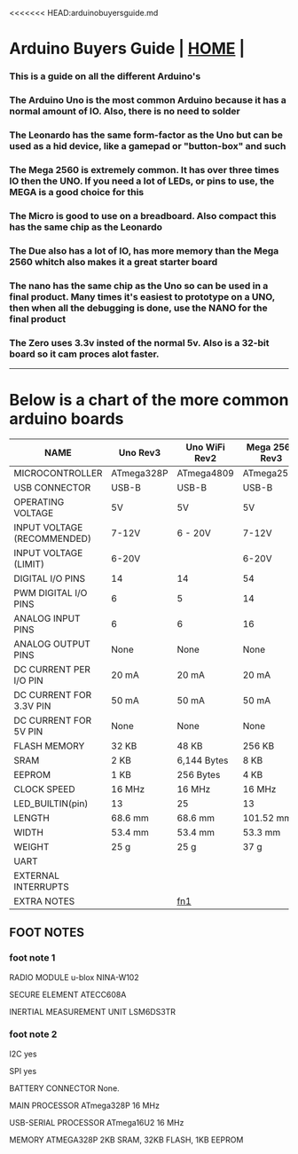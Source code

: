 <<<<<<< HEAD:arduinobuyersguide.md
# Arduino Buyers Guide  | [HOME](README.md) |


### This is a guide on all the different Arduino's

### The Arduino Uno is the most common Arduino because it has a normal amount of IO. Also, there is no need to solder

### The Leonardo has the same form-factor as the Uno but can be used as a hid device, like a gamepad or "button-box" and such

### The Mega 2560 is extremely common. It has over three times IO then the UNO. If you need a lot of LEDs, or pins to use, the MEGA is a good choice for this

### The Micro is good to use on a breadboard. Also compact this has the same chip as the Leonardo

### The Due also has a lot of IO, has more memory than the Mega 2560 whitch also makes it a great starter board

### The nano has the same chip as the Uno so can be used in a final product. Many times it's easiest to prototype on a UNO, then when all the debugging is done, use the NANO for the final product

### The Zero uses 3.3v insted of the normal 5v. Also is a 32-bit board so it cam proces alot faster. 
---

# Below is a chart of the more common arduino boards

| NAME                        | Uno Rev3   | Uno WiFi Rev2 | Mega 2560 Rev3 | Leonardo   | Due         | Micro      | Zero             | Arduino UNO Mini LE |
| --------------------------- | ---------- | ------------- | -------------- | ---------- | ----------- | ---------- | ---------------- | ------------------- |
| MICROCONTROLLER             | ATmega328P | ATmega4809    | ATmega2560     | ATmega32u4 | AT91SAM3X8E | ATmega32U4 | ATSAMD21G18      | ATmega328P          |
| USB CONNECTOR               | USB-B      | USB-B         | USB-B          | MINI-USB-A | MINI-USB-A  | MINI-USB-A | USB-C            | USB-C               |
| OPERATING VOLTAGE           | 5V         | 5V            | 5V             | 5V         | 3.3V        | 5V         | 3.3V             | 5V                  |
| INPUT VOLTAGE (RECOMMENDED) | 7-12V      | 6 - 20V       | 7-12V          | 7-12V      | 7-12V       | 7-12V      |                  | 6-12V               |
| INPUT VOLTAGE (LIMIT)       | 6-20V      |               | 6-20V          | 6-20V      | 6-16V       |            |                  |                     |
| DIGITAL I/O PINS            | 14         | 14            | 54             | 20         | 54          | 20         | 20               | 14                  |
| PWM DIGITAL I/O PINS        | 6          | 5             | 14             | 7          |             | 7          | 10               | 6                   |
| ANALOG INPUT PINS           | 6          | 6             | 16             | 12         | 12          | 12         | 6, 12-bit        | 6                   |
| ANALOG OUTPUT PINS          | None       | None          | None           | None       | 2 (DAC)     | None       | 1, 10-bit DAC    | None                |
| DC CURRENT PER I/O PIN      | 20 mA      | 20 mA         | 20 mA          | 40 mA      | 130 mA      | 20 mA      | 7 mA             | 20 mA               |
| DC CURRENT FOR 3.3V PIN     | 50 mA      | 50 mA         | 50 mA          | 50 mA      | 800 mA      | 50 mA      |                  | 50 mA               |
| DC CURRENT FOR 5V PIN       | None       | None          | None           | None       | 800 mA      |            |                  |                     |
| FLASH MEMORY                | 32 KB      | 48 KB         | 256 KB         | 32 KB      | 512 KB      | 32 KB      | 256 KB           |                     |
| SRAM                        | 2 KB       | 6,144 Bytes   | 8 KB           | 2.5 KB     | 96 KB       | 2.5 KB     | 32 KB            |                     |
| EEPROM                      | 1 KB       | 256 Bytes     | 4 KB           | 1 KB       |             | 1 KB       |                  |                     |
| CLOCK SPEED                 | 16 MHz     | 16 MHz        | 16 MHz         | 16 MHz     | 84 MHz      | 16 MHz     | 48 MHz           |                     |
| LED\_BUILTIN(pin)           | 13         | 25            | 13             | 13         |             | 13         | 13               | 13                  |
| LENGTH                      | 68.6 mm    | 68.6 mm       | 101.52 mm      | 68.6 mm    | 101.52 mm   | 48 mm      | 68 mm            | 34.20 mm            |
| WIDTH                       | 53.4 mm    | 53.4 mm       | 53.3 mm        | 53.3 mm    | 53.3 mm     | 18 mm      | 53 mm            | 8.05 g              |
| WEIGHT                      | 25 g       | 25 g          | 37 g           | 20 g       | 36 g        | 13 g       | 12 gr.           | 26.70 mm            |
| UART                        |            |               |                |            |             |            | 2                | yes                 |
| EXTERNAL INTERRUPTS         |            |               |                |            |             |            | All except pin 4 |                     |
| EXTRA NOTES                 |       | [fn1](#foot-note-1)|                |            |             |            |                  | [fn2](#foot-note-2) |


## FOOT NOTES

### foot note 1

RADIO MODULE	u-blox NINA-W102

SECURE ELEMENT	ATECC608A

INERTIAL MEASUREMENT UNIT	LSM6DS3TR

### foot note 2


I2C	yes 

SPI	yes 

BATTERY CONNECTOR	None. 

MAIN PROCESSOR	ATmega328P 16 MHz 

USB-SERIAL PROCESSOR	ATmega16U2 16 MHz 

MEMORY ATMEGA328P	2KB SRAM, 32KB FLASH, 1KB EEPROM 